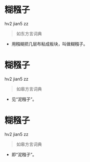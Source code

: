 # 糊糨子
hv2 jian5 zz
> 如东方言词典
- 用糨糊把几层布粘成板块，叫做糊糨子。

# 糊糨子
hv2 jian5 zz
> 如皋方言词典
- 见“泥糨子”。

# 糊糨子
hv2 jian5 zz
> 如皋方言词典
- 即“泥糨子”。
